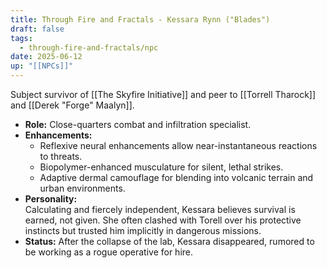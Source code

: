 ```yaml
---
title: Through Fire and Fractals - Kessara Rynn ("Blades")
draft: false
tags:
  - through-fire-and-fractals/npc
date: 2025-06-12
up: "[[NPCs]]"
---
```


Subject survivor of [[The Skyfire Initiative]] and peer to [[Torrell Tharock]] and [[Derek "Forge" Maalyn]].
 
- **Role:** Close-quarters combat and infiltration specialist.
- **Enhancements:**
    - Reflexive neural enhancements allow near-instantaneous reactions to threats.
    - Biopolymer-enhanced musculature for silent, lethal strikes.
    - Adaptive dermal camouflage for blending into volcanic terrain and urban environments.
- **Personality:**  
    Calculating and fiercely independent, Kessara believes survival is earned, not given. She often clashed with Torell over his protective instincts but trusted him implicitly in dangerous missions.
- **Status:** After the collapse of the lab, Kessara disappeared, rumored to be working as a rogue operative for hire.
